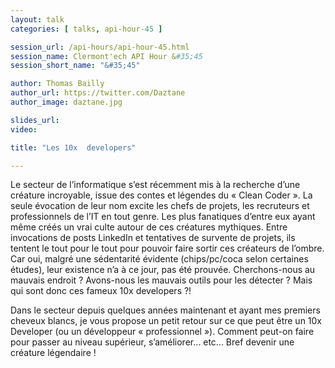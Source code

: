 ```yaml
---
layout: talk
categories: [ talks, api-hour-45 ]

session_url: /api-hours/api-hour-45.html
session_name: Clermont'ech API Hour &#35;45
session_short_name: "&#35;45"

author: Thomas Bailly
author_url: https://twitter.com/Daztane
author_image: daztane.jpg

slides_url:
video:

title: "Les 10x  developers"

---
```


Le secteur de l’informatique s’est récemment mis à la recherche d’une créature incroyable,
issue des contes et légendes du « Clean Coder ». La seule évocation de leur nom excite
les chefs de projets, les recruteurs et professionnels de l’IT en tout genre.
Les plus fanatiques d’entre eux ayant même créés un vrai culte autour de ces
créatures mythiques. Entre invocations de posts LinkedIn et tentatives de survente
de projets, ils tentent le tout pour le tout pour pouvoir faire sortir ces créateurs
de l’ombre. Car oui, malgré une sédentarité évidente (chips/pc/coca selon certaines études),
leur existence n’a à ce jour, pas été prouvée. Cherchons-nous au mauvais endroit ?
Avons-nous les mauvais outils pour les détecter ? Mais qui  sont donc ces fameux 10x developers ?!

Dans le secteur depuis quelques années maintenant et ayant mes premiers cheveux blancs,
je vous propose un petit retour sur ce que peut être un 10x Developer
(ou un développeur « professionnel »). Comment peut-on faire pour passer au niveau
supérieur, s’améliorer… etc... Bref devenir une créature légendaire !
